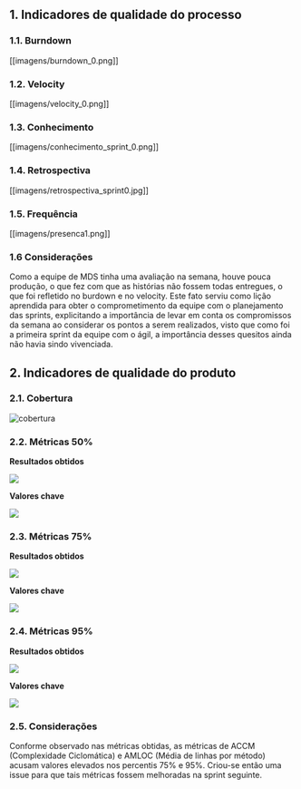 ## 1. Indicadores de qualidade do processo

### 1.1. Burndown

[[imagens/burndown_0.png]]

### 1.2. Velocity

[[imagens/velocity_0.png]]

### 1.3. Conhecimento

[[imagens/conhecimento_sprint_0.png]]

### 1.4. Retrospectiva

[[imagens/retrospectiva_sprint0.jpg]]

### 1.5. Frequência

[[imagens/presenca1.png]]

### 1.6 Considerações

Como a equipe de MDS tinha uma avaliação na semana, houve pouca produção, o que fez com que as histórias não fossem todas entregues, o que foi refletido no burdown e no velocity. Este fato serviu como lição aprendida para obter o comprometimento da equipe com o planejamento das sprints, explicitando a importância de levar em conta os compromissos da semana ao considerar os pontos a serem realizados, visto que como foi a primeira sprint da equipe com o ágil, a importância desses quesitos ainda não havia sindo vivenciada.

## 2. Indicadores de qualidade do produto

### 2.1. Cobertura

![cobertura](https://raw.githubusercontent.com/wiki/fga-gpp-mds/2016.2-Time01-WikiLegis/imagens/sprint0-cobertura.png)


### 2.2. Métricas 50%

**Resultados obtidos**

![](https://raw.githubusercontent.com/wiki/fga-gpp-mds/2016.2-Time01-WikiLegis/imagens/sprint0_mean.png)

**Valores chave**

![](https://raw.githubusercontent.com/wiki/fga-gpp-mds/2016.2-Time01-WikiLegis/imagens/valores_0.png)

### 2.3. Métricas 75%

**Resultados obtidos**

![](https://raw.githubusercontent.com/wiki/fga-gpp-mds/2016.2-Time01-WikiLegis/imagens/sprint0_upper.png)

**Valores chave**

![](https://raw.githubusercontent.com/wiki/fga-gpp-mds/2016.2-Time01-WikiLegis/imagens/valores_75.png)

### 2.4. Métricas 95%

**Resultados obtidos**

![](https://raw.githubusercontent.com/wiki/fga-gpp-mds/2016.2-Time01-WikiLegis/imagens/sprint0_ninety.png)

**Valores chave**

![](https://raw.githubusercontent.com/wiki/fga-gpp-mds/2016.2-Time01-WikiLegis/imagens/valores_95.png)

### 2.5. Considerações

Conforme observado nas métricas obtidas, as métricas de ACCM (Complexidade Ciclomática) e AMLOC (Média de linhas por método) acusam valores elevados nos percentis 75% e 95%. Criou-se então uma issue para que tais métricas fossem melhoradas na sprint seguinte.